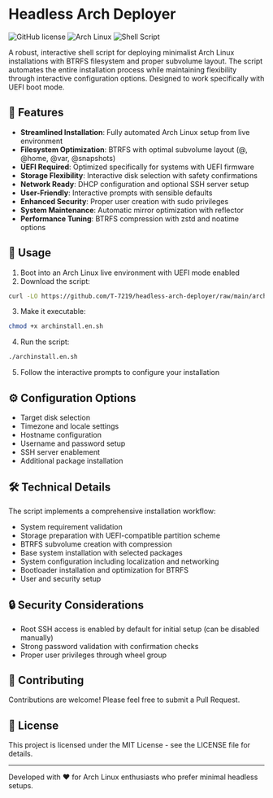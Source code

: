 # Headless Arch Deployer

![GitHub license](https://img.shields.io/badge/license-MIT-blue.svg)
![Arch Linux](https://img.shields.io/badge/Arch_Linux-Latest-1793D1?logo=arch-linux&logoColor=white)
![Shell Script](https://img.shields.io/badge/Shell_Script-Bash-4EAA25?logo=gnu-bash&logoColor=white)

A robust, interactive shell script for deploying minimalist Arch Linux installations with BTRFS filesystem and proper subvolume layout. The script automates the entire installation process while maintaining flexibility through interactive configuration options. Designed to work specifically with UEFI boot mode.

## 🚀 Features

- **Streamlined Installation**: Fully automated Arch Linux setup from live environment
- **Filesystem Optimization**: BTRFS with optimal subvolume layout (@, @home, @var, @snapshots)
- **UEFI Required**: Optimized specifically for systems with UEFI firmware
- **Storage Flexibility**: Interactive disk selection with safety confirmations
- **Network Ready**: DHCP configuration and optional SSH server setup
- **User-Friendly**: Interactive prompts with sensible defaults
- **Enhanced Security**: Proper user creation with sudo privileges
- **System Maintenance**: Automatic mirror optimization with reflector
- **Performance Tuning**: BTRFS compression with zstd and noatime options

## 🔧 Usage

1. Boot into an Arch Linux live environment with UEFI mode enabled
2. Download the script:
```bash
curl -LO https://github.com/T-7219/headless-arch-deployer/raw/main/archinstall.en.sh
```

3. Make it executable:
```bash
chmod +x archinstall.en.sh
```

4. Run the script:
```bash
./archinstall.en.sh
```

5. Follow the interactive prompts to configure your installation

## ⚙️ Configuration Options

- Target disk selection
- Timezone and locale settings
- Hostname configuration
- Username and password setup
- SSH server enablement
- Additional package installation

## 🛠️ Technical Details

The script implements a comprehensive installation workflow:
- System requirement validation
- Storage preparation with UEFI-compatible partition scheme
- BTRFS subvolume creation with compression
- Base system installation with selected packages
- System configuration including localization and networking
- Bootloader installation and optimization for BTRFS
- User and security setup

## 🔒 Security Considerations

- Root SSH access is enabled by default for initial setup (can be disabled manually)
- Strong password validation with confirmation checks
- Proper user privileges through wheel group

## 🤝 Contributing

Contributions are welcome! Please feel free to submit a Pull Request.

## 📝 License

This project is licensed under the MIT License - see the LICENSE file for details.

---

Developed with ❤️ for Arch Linux enthusiasts who prefer minimal headless setups.

